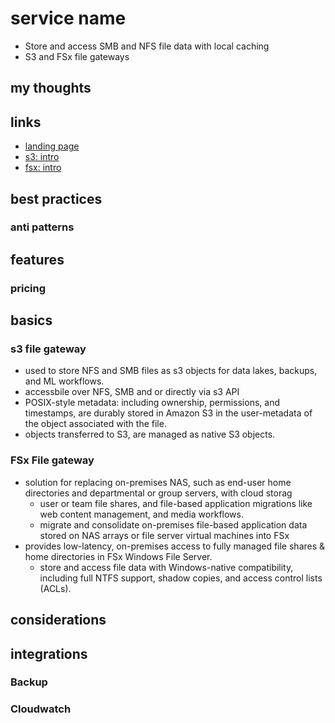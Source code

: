 # service name

- Store and access SMB and NFS file data with local caching
- S3 and FSx file gateways

## my thoughts

## links

- [landing page](https://aws.amazon.com/storagegateway/file/?nc=sn&loc=2&dn=2)
- [s3: intro](https://aws.amazon.com/storagegateway/file/s3/)
- [fsx: intro](https://aws.amazon.com/storagegateway/file/fsx/)

## best practices

### anti patterns

## features

### pricing

## basics

### s3 file gateway

- used to store NFS and SMB files as s3 objects for data lakes, backups, and ML workflows.
- accessbile over NFS, SMB and or directly via s3 API
- POSIX-style metadata: including ownership, permissions, and timestamps, are durably stored in Amazon S3 in the user-metadata of the object associated with the file.
- objects transferred to S3, are managed as native S3 objects.

### FSx File gateway

- solution for replacing on-premises NAS, such as end-user home directories and departmental or group servers, with cloud storag
  - user or team file shares, and file-based application migrations like web content management, and media workflows.
  - migrate and consolidate on-premises file-based application data stored on NAS arrays or file server virtual machines into FSx
- provides low-latency, on-premises access to fully managed file shares & home directories in FSx Windows File Server.
  - store and access file data with Windows-native compatibility, including full NTFS support, shadow copies, and access control lists (ACLs).

## considerations

## integrations

### Backup

### Cloudwatch
